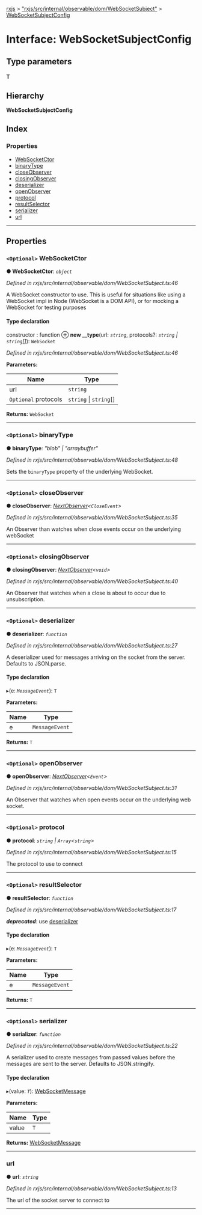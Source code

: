 [rxjs](../README.md) > ["rxjs/src/internal/observable/dom/WebSocketSubject"](../modules/_rxjs_src_internal_observable_dom_websocketsubject_.md) > [WebSocketSubjectConfig](../interfaces/_rxjs_src_internal_observable_dom_websocketsubject_.websocketsubjectconfig.md)

# Interface: WebSocketSubjectConfig

## Type parameters
#### T 
## Hierarchy

**WebSocketSubjectConfig**

## Index

### Properties

* [WebSocketCtor](_rxjs_src_internal_observable_dom_websocketsubject_.websocketsubjectconfig.md#websocketctor)
* [binaryType](_rxjs_src_internal_observable_dom_websocketsubject_.websocketsubjectconfig.md#binarytype)
* [closeObserver](_rxjs_src_internal_observable_dom_websocketsubject_.websocketsubjectconfig.md#closeobserver)
* [closingObserver](_rxjs_src_internal_observable_dom_websocketsubject_.websocketsubjectconfig.md#closingobserver)
* [deserializer](_rxjs_src_internal_observable_dom_websocketsubject_.websocketsubjectconfig.md#deserializer)
* [openObserver](_rxjs_src_internal_observable_dom_websocketsubject_.websocketsubjectconfig.md#openobserver)
* [protocol](_rxjs_src_internal_observable_dom_websocketsubject_.websocketsubjectconfig.md#protocol)
* [resultSelector](_rxjs_src_internal_observable_dom_websocketsubject_.websocketsubjectconfig.md#resultselector)
* [serializer](_rxjs_src_internal_observable_dom_websocketsubject_.websocketsubjectconfig.md#serializer)
* [url](_rxjs_src_internal_observable_dom_websocketsubject_.websocketsubjectconfig.md#url)

---

## Properties

<a id="websocketctor"></a>

### `<Optional>` WebSocketCtor

**● WebSocketCtor**: *`object`*

*Defined in rxjs/src/internal/observable/dom/WebSocketSubject.ts:46*

A WebSocket constructor to use. This is useful for situations like using a WebSocket impl in Node (WebSocket is a DOM API), or for mocking a WebSocket for testing purposes

#### Type declaration

 constructor : function
⊕ **new __type**(url: *`string`*, protocols?: *`string` \| `string`[]*): `WebSocket`

*Defined in rxjs/src/internal/observable/dom/WebSocketSubject.ts:46*

**Parameters:**

| Name | Type |
| ------ | ------ |
| url | `string` |
| `Optional` protocols | `string` \| `string`[] |

**Returns:** `WebSocket`

___
<a id="binarytype"></a>

### `<Optional>` binaryType

**● binaryType**: *"blob" \| "arraybuffer"*

*Defined in rxjs/src/internal/observable/dom/WebSocketSubject.ts:48*

Sets the `binaryType` property of the underlying WebSocket.

___
<a id="closeobserver"></a>

### `<Optional>` closeObserver

**● closeObserver**: *[NextObserver](_rxjs_src_internal_types_.nextobserver.md)<`CloseEvent`>*

*Defined in rxjs/src/internal/observable/dom/WebSocketSubject.ts:35*

An Observer than watches when close events occur on the underlying webSocket

___
<a id="closingobserver"></a>

### `<Optional>` closingObserver

**● closingObserver**: *[NextObserver](_rxjs_src_internal_types_.nextobserver.md)<`void`>*

*Defined in rxjs/src/internal/observable/dom/WebSocketSubject.ts:40*

An Observer that watches when a close is about to occur due to unsubscription.

___
<a id="deserializer"></a>

### `<Optional>` deserializer

**● deserializer**: *`function`*

*Defined in rxjs/src/internal/observable/dom/WebSocketSubject.ts:27*

A deserializer used for messages arriving on the socket from the server. Defaults to JSON.parse.

#### Type declaration
▸(e: *`MessageEvent`*): `T`

**Parameters:**

| Name | Type |
| ------ | ------ |
| e | `MessageEvent` |

**Returns:** `T`

___
<a id="openobserver"></a>

### `<Optional>` openObserver

**● openObserver**: *[NextObserver](_rxjs_src_internal_types_.nextobserver.md)<`Event`>*

*Defined in rxjs/src/internal/observable/dom/WebSocketSubject.ts:31*

An Observer that watches when open events occur on the underlying web socket.

___
<a id="protocol"></a>

### `<Optional>` protocol

**● protocol**: *`string` \| `Array`<`string`>*

*Defined in rxjs/src/internal/observable/dom/WebSocketSubject.ts:15*

The protocol to use to connect

___
<a id="resultselector"></a>

### `<Optional>` resultSelector

**● resultSelector**: *`function`*

*Defined in rxjs/src/internal/observable/dom/WebSocketSubject.ts:17*

*__deprecated__*:
 use [deserializer](_rxjs_src_internal_observable_dom_websocketsubject_.websocketsubjectconfig.md#deserializer)

#### Type declaration
▸(e: *`MessageEvent`*): `T`

**Parameters:**

| Name | Type |
| ------ | ------ |
| e | `MessageEvent` |

**Returns:** `T`

___
<a id="serializer"></a>

### `<Optional>` serializer

**● serializer**: *`function`*

*Defined in rxjs/src/internal/observable/dom/WebSocketSubject.ts:22*

A serializer used to create messages from passed values before the messages are sent to the server. Defaults to JSON.stringify.

#### Type declaration
▸(value: *`T`*): [WebSocketMessage](../modules/_rxjs_src_internal_observable_dom_websocketsubject_.md#websocketmessage)

**Parameters:**

| Name | Type |
| ------ | ------ |
| value | `T` |

**Returns:** [WebSocketMessage](../modules/_rxjs_src_internal_observable_dom_websocketsubject_.md#websocketmessage)

___
<a id="url"></a>

###  url

**● url**: *`string`*

*Defined in rxjs/src/internal/observable/dom/WebSocketSubject.ts:13*

The url of the socket server to connect to

___

